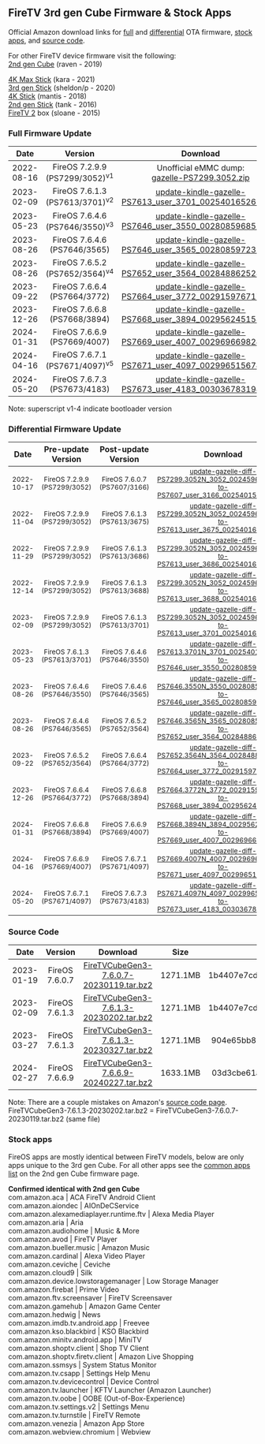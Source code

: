 ## FireTV 3rd gen Cube Firmware & Stock Apps
Official Amazon download links for <a href="#full-firmware-update">full</a> and <a href="#differential-firmware-update">differential</a> OTA firmware, <a href="#stock-apps">stock apps</a>, and <a href="#source-code">source code</a>.  


For other FireTV device firmware visit the following:<br>
<a href="https://github.com/Pro-me3us/raven_firmware">2nd gen Cube</a> (raven - 2019)<br>

<a href="https://forum.xda-developers.com/t/fire-tv-stick-4k-max-kara-firmware-7-2-8-5-diff.4428871/">4K Max Stick</a> (kara - 2021)<br>
<a href="https://forum.xda-developers.com/t/fire-tv-stick-lite-3-sheldon-p-firmware.4413597/">3rd gen Stick</a> (sheldon/p - 2020)<br>
<a href="https://gist.github.com/JulyIghor/d3d3dd460527a1d2b5b67954160d4abf">4K Stick</a> (mantis - 2018)<br>
<a href="https://forum.xda-developers.com/t/fire-tv-stick-2-firmware-and-apps-official-cloud-front-direct-links.4259961/">2nd gen Stick</a> (tank - 2016)<br>
<a href="https://forum.xda-developers.com/t/stock-fire-tv-2-sloane-archiv.4446785">FireTV 2</a> box (sloane - 2015)<br>


### Full Firmware Update
| Date | Version | Download | Size | MD5 |
|:----:|:-------:|:--------:|:----:|:---:|
| 2022-08-16 | FireOS 7.2.9.9 (PS7299/3052)<sup>v1</sup> | Unofficial eMMC  dump: <br>[gazelle-PS7299.3052.zip](https://mega.nz/file/g2cjDRzJ#l5Yt8_PFOJ_aMaiaKFs9MTVlQg-1ULJRF3-7kVBALtI) | 976.4MB | 916f7f5484b4b0443b73cd9d6b67c1be |
| 2023-02-09 | FireOS 7.6.1.3 (PS7613/3701)<sup>v2</sup> | [update-kindle-gazelle-PS7613_user_3701_0025401652612.bin](https://d1s31zyz7dcc2d.cloudfront.net/b3dc079f5eac223fea9f8666e7be990d/update-kindle-gazelle-PS7613_user_3701_0025401652612.bin) | 908.3MB | ba22a775d46fd39f533a6684631b41ee |
| 2023-05-23 | FireOS 7.6.4.6 (PS7646/3550)<sup>v3</sup> | [update-kindle-gazelle-PS7646_user_3550_0028085968516.bin](https://d1s31zyz7dcc2d.cloudfront.prod.ota-cloudfront.net/ded5f6297c3a43e5b415a03e23e29527/update-kindle-gazelle-PS7646_user_3550_0028085968516.bin) | 879.7MB | 8fb2db5a46a7a09fc9f35dd393e693fe |
| 2023-08-26 | FireOS 7.6.4.6 (PS7646/3565) | [update-kindle-gazelle-PS7646_user_3565_0028085972356.bin](https://d1s31zyz7dcc2d.cloudfront.prod.ota-cloudfront.net/26ea8e7e046767da72b0e27901ae75c1/update-kindle-gazelle-PS7646_user_3565_0028085972356.bin) | 879.8MB | 2849b0e0d9a1955a5f0d0bf904c8b42f |
| 2023-08-26 | FireOS 7.6.5.2 (PS7652/3564)<sup>v4</sup> | [update-kindle-gazelle-PS7652_user_3564_0028488625284.bin](https://d1s31zyz7dcc2d.cloudfront.prod.ota-cloudfront.net/654ae6d5f6d9c317f56ff110ac8beb56/update-kindle-gazelle-PS7652_user_3564_0028488625284.bin) | 874.3MB | 41548a9005c34f54d884fefcf3b3352a |
| 2023-09-22 | FireOS 7.6.6.4 (PS7664/3772) | [update-kindle-gazelle-PS7664_user_3772_0029159767172.bin](https://d1s31zyz7dcc2d.cloudfront.prod.ota-cloudfront.net/267a77329e0a9cff77ffdb54e79c34ac/update-kindle-gazelle-PS7664_user_3772_0029159767172.bin) | 877.7MB | 411bcda42496d261a60d2e9c91851bfe | 
| 2023-12-26 | FireOS 7.6.6.8 (PS7668/3894) | [update-kindle-gazelle-PS7668_user_3894_0029562451588.bin](https://d1s31zyz7dcc2d.cloudfront.prod.ota-cloudfront.net/2023/12/27/d345bda0-a17e-4999-a74b-4e509012de48/update-kindle-gazelle-PS7668_user_3894_0029562451588.bin) | 888.0MB | 980abb5d345a0cef57e0da76a9bc08ee | 
| 2024-01-31 | FireOS 7.6.6.9 (PS7669/4007) | [update-kindle-gazelle-PS7669_user_4007_0029696698244.bin](https://d1s31zyz7dcc2d.cloudfront.prod.ota-cloudfront.net/2024/2/1/f92688f7-20e5-49f9-9680-c3b7cf726853/update-kindle-gazelle-PS7669_user_4007_0029696698244.bin) | 899.8MB | 4cb5d6426e619faf2d4243b71732be15 |
| 2024-04-16 | FireOS 7.6.7.1 (PS7671/4097)<sup>v5</sup> | [update-kindle-gazelle-PS7671_user_4097_0029965156740.bin](https://d1s31zyz7dcc2d.cloudfront.prod.ota-cloudfront.net/2024/4/16/380f84b4-378e-471a-8182-8797dff1d9f0/update-kindle-gazelle-PS7671_user_4097_0029965156740.bin) | 904.4MB | 91f3251b4a5b00e3f8784331464658c4 |
| 2024-05-20 | FireOS 7.6.7.3 (PS7673/4183) | [update-kindle-gazelle-PS7673_user_4183_0030367831940.bin](https://d1s31zyz7dcc2d.cloudfront.prod.ota-cloudfront.net/2024/5/20/e103157d-3b8d-4057-b6ca-00f0a47ea1b4/update-kindle-gazelle-PS7673_user_4183_0030367831940.bin) | 905.7MB | a5d7e418679e3b765fe07b29c82d0f7a |

Note: superscript v1-4 indicate bootloader version


### Differential Firmware Update
| Date | Pre-update Version | Post-update Version | Download | Size | MD5 |
|:----:|:------------------:|:-------------------:|:--------:|:----:|:---:|
| <sub>2022-10-17</sub> | <sub>FireOS 7.2.9.9 (PS7299/3052)</sub> | <sub>FireOS 7.6.0.7 (PS7607/3166)</sub> | <sub>[update-gazelle-diff-PS7299.3052N_3052_0024596180100-to-PS7607_user_3166_0025401515652.bin](https://d1s31zyz7dcc2d.cloudfront.net/dac608f3be4835360633483ca8396188/update-gazelle-diff-PS7299.3052N_3052_0024596180100-to-PS7607_user_3166_0025401515652.bin)</sub> | <sub>186.5MB</sub> | <sub>034c7d5bac07b81e959e07b7e6c36eac</sub> |
| <sub>2022-11-04</sub> | <sub>FireOS 7.2.9.9 (PS7299/3052)</sub> | <sub>FireOS 7.6.1.3 (PS7613/3675)</sub> | <sub>[update-gazelle-diff-PS7299.3052N_3052_0024596180100-to-PS7613_user_3675_0025401645956.bin](https://d1s31zyz7dcc2d.cloudfront.net/dccb01a410e065278522e63806435f94/update-gazelle-diff-PS7299.3052N_3052_0024596180100-to-PS7613_user_3675_0025401645956.bin)</sub> | <sub>184.9MB</sub> | <sub>b95ae6e843f8a29c66f83758bb6e71ef</sub> |
| <sub>2022-11-29</sub> | <sub>FireOS 7.2.9.9 (PS7299/3052)</sub> | <sub>FireOS 7.6.1.3 (PS7613/3686)</sub> | <sub>[update-gazelle-diff-PS7299.3052N_3052_0024596180100-to-PS7613_user_3686_0025401648772.bin](https://d1s31zyz7dcc2d.cloudfront.net/3acac2048da70780dcd108c80ac8af8b/update-gazelle-diff-PS7299.3052N_3052_0024596180100-to-PS7613_user_3686_0025401648772.bin)</sub> | <sub>184.7MB</sub> | <sub>d522dc2b87d9e8309383e129e2efc859</sub> |
| <sub>2022-12-14</sub> | <sub>FireOS 7.2.9.9 (PS7299/3052)</sub> | <sub>FireOS 7.6.1.3 (PS7613/3688)</sub> | <sub>[update-gazelle-diff-PS7299.3052N_3052_0024596180100-to-PS7613_user_3688_0025401649284.bin](https://d1s31zyz7dcc2d.cloudfront.net/e80a00f005b8ece2738b5600d9a5243b/update-gazelle-diff-PS7299.3052N_3052_0024596180100-to-PS7613_user_3688_0025401649284.bin)</sub> | <sub>184.7MB</sub> | <sub>85e1f896dd7b1a14b521c7506c529cd2</sub> |
| <sub>2023-02-09</sub> | <sub>FireOS 7.2.9.9 (PS7299/3052)</sub> | <sub>FireOS 7.6.1.3 (PS7613/3701)</sub> | <sub>[update-gazelle-diff-PS7299.3052N_3052_0024596180100-to-PS7613_user_3701_0025401652612.bin](https://d1s31zyz7dcc2d.cloudfront.net/bc0f390f6d1963e61c0c52627511ff9e/update-gazelle-diff-PS7299.3052N_3052_0024596180100-to-PS7613_user_3701_0025401652612.bin)</sub> | <sub>186.3MB</sub> | <sub>597abbaec34cf048d25fdacef8c77978</sub> |
| <sub>2023-05-23</sub> | <sub>FireOS 7.6.1.3 (PS7613/3701)</sub> | <sub>FireOS 7.6.4.6 (PS7646/3550)</sub> | <sub>[update-gazelle-diff-PS7613.3701N_3701_0025401652612-to-PS7646_user_3550_0028085968516.bin](https://d1s31zyz7dcc2d.cloudfront.prod.ota-cloudfront.net/e87e843ed0443416b84927c37829746f/update-gazelle-diff-PS7613.3701N_3701_0025401652612-to-PS7646_user_3550_0028085968516.bin)</sub> | <sub>235.5MB</sub> | <sub>bcfcf2d3c80ca7028586fdea26e677e1</sub> |
| <sub>2023-08-26</sub> | <sub>FireOS 7.6.4.6 (PS7646/3550)</sub> | <sub>FireOS 7.6.4.6 (PS7646/3565)</sub> | <sub>[update-gazelle-diff-PS7646.3550N_3550_0028085968516-to-PS7646_user_3565_0028085972356.bin](https://d1s31zyz7dcc2d.cloudfront.prod.ota-cloudfront.net/074bee6ebf96eeba8bb7e494fd58ee7a/update-gazelle-diff-PS7646.3550N_3550_0028085968516-to-PS7646_user_3565_0028085972356.bin)</sub> | <sub>53.9MB</sub> | <sub>96c00c32efedd60e43f34eeda7db909b</sub> |
| <sub>2023-08-26</sub> | <sub>FireOS 7.6.4.6 (PS7646/3565)</sub> | <sub>FireOS 7.6.5.2 (PS7652/3564)</sub> | <sub>[update-gazelle-diff-PS7646.3565N_3565_0028085972356-to-PS7652_user_3564_0028488625284.bin](https://d1s31zyz7dcc2d.cloudfront.prod.ota-cloudfront.net/0411d20c67d405c5f426f9e6aa32d5f2/update-gazelle-diff-PS7646.3565N_3565_0028085972356-to-PS7652_user_3564_0028488625284.bin)</sub> | <sub>168.7MB</sub> | <sub>f317066a1a6d4d361596540b9160c3cf</sub> |
| <sub>2023-09-22</sub> | <sub>FireOS 7.6.5.2 (PS7652/3564)</sub> | <sub>FireOS 7.6.6.4 (PS7664/3772)</sub> | <sub>[update-gazelle-diff-PS7652.3564N_3564_0028488625284-to-PS7664_user_3772_0029159767172.bin](https://d1s31zyz7dcc2d.cloudfront.prod.ota-cloudfront.net/510e4a2ab099695834d9aa222e719e2a/update-gazelle-diff-PS7652.3564N_3564_0028488625284-to-PS7664_user_3772_0029159767172.bin)</sub> | <sub>164.7MB</sub> | <sub>d56f4d65d3015f8be81a0308961b4047</sub> |
| <sub>2023-12-26</sub> | <sub>FireOS 7.6.6.4 (PS7664/3772)</sub> | <sub>FireOS 7.6.6.8 (PS7668/3894)</sub> | <sub>[update-gazelle-diff-PS7664.3772N_3772_0029159767172-to-PS7668_user_3894_0029562451588.bin](https://d1s31zyz7dcc2d.cloudfront.prod.ota-cloudfront.net/b530b75373fcb4ece79ed841edd95ca1/update-gazelle-diff-PS7664.3772N_3772_0029159767172-to-PS7668_user_3894_0029562451588.bin)</sub> | <sub>185.8MB</sub> | <sub>f388bf3093631ae96a827e563c8b71f5</sub> |
| <sub>2024-01-31</sub> | <sub>FireOS 7.6.6.8 (PS7668/3894)</sub> | <sub>FireOS 7.6.6.9 (PS7669/4007)</sub> | <sub>[update-gazelle-diff-PS7668.3894N_3894_0029562451588-to-PS7669_user_4007_0029696698244.bin](https://d1s31zyz7dcc2d.cloudfront.prod.ota-cloudfront.net/2024/2/5/ffa6a805-35a1-4bb2-9d31-11000cbbf571/update-gazelle-diff-PS7668.3894N_3894_0029562451588-to-PS7669_user_4007_0029696698244.bin)</sub> | <sub>155.2MB</sub> | <sub>902ee7cd72728c93c1ea8e0ba61e2949</sub> |
| <sub>2024-04-16</sub> | <sub>FireOS 7.6.6.9 (PS7669/4007)</sub> | <sub>FireOS 7.6.7.1 (PS7671/4097)</sub> | <sub>[update-gazelle-diff-PS7669.4007N_4007_0029696698244-to-PS7671_user_4097_0029965156740.bin](https://d1s31zyz7dcc2d.cloudfront.prod.ota-cloudfront.net/2024/4/18/a6ae6a55-f206-419f-832d-35a1b0f2c3ad/update-gazelle-diff-PS7669.4007N_4007_0029696698244-to-PS7671_user_4097_0029965156740.bin)</sub> | <sub>167.1MB</sub> | <sub>e7ab179d05593a00e0d4165335a1bfed</sub> |
| <sub>2024-05-20</sub> | <sub>FireOS 7.6.7.1 (PS7671/4097)</sub> | <sub>FireOS 7.6.7.3 (PS7673/4183)</sub> | <sub>[update-gazelle-diff-PS7671.4097N_4097_0029965156740-to-PS7673_user_4183_0030367831940.bin](https://d1s31zyz7dcc2d.cloudfront.prod.ota-cloudfront.net/2024/5/22/957b9e75-ac58-4157-865a-3c581f13f09d/update-gazelle-diff-PS7671.4097N_4097_0029965156740-to-PS7673_user_4183_0030367831940.bin)</sub> | <sub>156.8MB</sub> | <sub>4d93aa631279e9836720146b673262ab</sub> |


### Source Code
| Date | Version | Download | Size | MD5 |
|:----:|:-------:|:--------:|:----:|:---:|
| 2023-01-19 | FireOS 7.6.0.7 | [FireTVCubeGen3-7.6.0.7-20230119.tar.bz2](https://fireos-tv-src.s3.amazonaws.com/JX0yJGnRgekSADGa6GTXPdGA2r/FireTVCubeGen3-7.6.1.3-20230202.tar.bz2) | 1271.1MB | 1b4407e7cd07365dc85133a52eb4598e |
| 2023-02-09 | FireOS 7.6.1.3 | [FireTVCubeGen3-7.6.1.3-20230202.tar.bz2](https://fireos-tv-src.s3.amazonaws.com/JX0yJGnRgekSADGa6GTXPdGA2r/FireTVCubeGen3-7.6.1.3-20230202.tar.bz2) | 1271.1MB | 1b4407e7cd07365dc85133a52eb4598e |
| 2023-03-27 | FireOS 7.6.1.3 | [FireTVCubeGen3-7.6.1.3-20230327.tar.bz2](https://fireos-tv-src.s3.amazonaws.com/cC4bqtXEzSiSsvtzgyEpy0JmRr/FireTVCubeGen3-7.6.1.3-20230327.tar.bz2) | 1271.1MB | 904e65bb86c5ca760f8c0de1989fa7ee |
| 2024-02-27 | FireOS 7.6.6.9 | [FireTVCubeGen3-7.6.6.9-20240227.tar.bz2](https://fireos-tv-src.s3.amazonaws.com/RpnkwfUczNyL6DVhTDYmuZ24Pe/FireTVCubeGen3-7.6.6.9-20240227.tar.bz2) | 1633.1MB | 03d3cbe61a77fac43c4b8ee9af61572c |

Note: There are a couple mistakes on Amazon's <a href="https://www.amazon.com/gp/help/customer/display.html?nodeId=201452680">source code page</a>. <br>
FireTVCubeGen3-7.6.1.3-20230202.tar.bz2 = FireTVCubeGen3-7.6.0.7-20230119.tar.bz2 (same file)<br>

### Stock apps
FireOS apps are mostly identical between FireTV models, below are only apps unique to the 3rd gen Cube.  For all other apps see the <a href="https://github.com/Pro-me3us/raven_firmware#stock-apps">common apps list</a> on the 2nd gen Cube firmware page.

**Confirmed identical with 2nd gen Cube**<br>
com.amazon.aca                            | ACA FireTV Android Client<br>
com.amazon.aiondec                        | AIOnDeCService<br>
com.amazon.alexamediaplayer.runtime.ftv   | Alexa Media Player<br>
com.amazon.aria                           | Aria<br>
com.amazon.audiohome                      | Music & More<br>
com.amazon.avod                           | FireTV Player<br>
com.amazon.bueller.music                  | Amazon Music<br>
com.amazon.cardinal                       | Alexa Video Player<br>
com.amazon.ceviche                        | Ceviche<br>
com.amazon.cloud9                         | Silk<br>
com.amazon.device.lowstoragemanager       | Low Storage Manager<br>
com.amazon.firebat                        | Prime Video<br>
com.amazon.ftv.screensaver                | FireTV Screensaver<br>
com.amazon.gamehub                        | Amazon Game Center<br>
com.amazon.hedwig                         | News<br>
com.amazon.imdb.tv.android.app            | Freevee<br>
com.amazon.kso.blackbird                  | KSO Blackbird<br>
com.amazon.minitv.android.app             | MiniTV<br>
com.amazon.shoptv.client                  | Shop TV Client<br>
com.amazon.shoptv.firetv.client           | Amazon Live Shopping<br>
com.amazon.ssmsys                         | System Status Monitor<br>
com.amazon.tv.csapp                       | Settings Help Menu<br>
com.amazon.tv.devicecontrol               | Device Control<br>
com.amazon.tv.launcher                    | KFTV Launcher (Amazon Launcher)<br>
com.amazon.tv.oobe                        | OOBE (Out-of-Box-Experience)<br>
com.amazon.tv.settings.v2                 | Settings Menu<br>
com.amazon.tv.turnstile                   | FireTV Remote<br>
com.amazon.venezia                        | Amazon App Store<br>
com.amazon.webview.chromium               | Webview<br>
